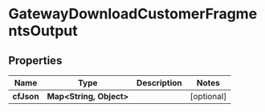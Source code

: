

# GatewayDownloadCustomerFragmentsOutput


## Properties

| Name | Type | Description | Notes |
|------------ | ------------- | ------------- | -------------|
|**cfJson** | **Map&lt;String, Object&gt;** |  |  [optional] |



